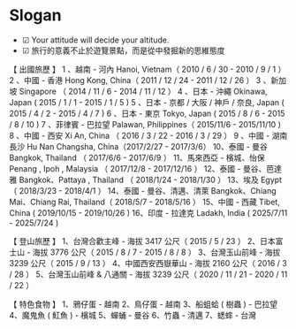 # Slogan
* ☑ Your attitude will decide your altitude.
* ☑ 旅行的意義不止於遊覽景點，而是從中發掘新的思維態度

【 出國旅歷 】
1 、越南 - 河內 Hanoi, Vietnam（ 2010 / 6 / 30 - 2010 / 9 / 1 ）
2 、中國 - 香港 Hong Kong, China（ 2011 / 12 / 24 - 2011 / 12 / 26 ）
3 、新加坡 Singapore （ 2014 / 11 / 6 - 2014 / 11 / 12 ）
4 、日本 - 沖繩  Okinawa, Japan  ( 2015 / 1 / 1 - 2015 / 1 / 5 )
5 、日本 - 京都 / 大阪 / 神戶 / 奈良, Japan  ( 2015 / 4 / 2 - 2015 / 4 / 7 )
6 、日本 - 東京 Tokyo, Japan  ( 2015 / 8 / 6 - 2015 / 8 / 10 )
7 、菲律賓 - 巴拉望 Palawan,  Philippines（ 2015/11/6 - 2015/11/10 ) 
8 、中國 - 西安 Xi An, China （ 2016 / 3 / 22 - 2016 / 3 / 29 ）
9  、中國 - 湖南長沙 Hu Nan Changsha, China（2017/2/27 - 2017/3/6）
10、泰國 - 曼谷 Bangkok, Thailand （ 2017/6/6 - 2017/6/9 ）
11、馬來西亞 - 檳城、怡保 Penang , Ipoh  , Malaysia （ 2017/12/8 - 2017/12/16 ）
12、泰國 - 曼谷、芭達雅 Bangkok、Pattaya  , Thailand （ 2018/1/24 - 2018/1/30 ）
13、埃及 Egypt（ 2018/3/23 - 2018/4/1 ）
14、泰國 - 曼谷、清邁、清萊 Bangkok、Chiang Mai、Chiang Rai, Thailand（ 2018/5/7 - 2018/5/16 ）
15、中國 - 西藏 Tibet, China ( 2019/10/15 - 2019/10/26 )
16、印度 - 拉達克 Ladakh, India ( 2025/7/11 - 2025/7/24 )

【 登山旅歷 】
1、台灣合歡主峰 - 海拔 3417 公尺（ 2015 / 5 / 23 ） 
2、日本富士山 - 海拔 3776 公尺（ 2015 / 8 / 7 - 2015 / 8 / 8 ）
3、台灣玉山前峰 - 海拔 3239 公尺（ 2015 / 9 / 13 ）
4、中國西安西嶽華山 - 海拔 2160 公尺（ 2016 / 3 / 28 ）
5、台灣玉山前峰 & 八通關 - 海拔 3239 公尺（ 2020 / 11 / 21 - 2020 / 11 / 22 ）

【 特色食物 】
1、鴉仔蛋 - 越南
2、鳥仔蛋 - 越南
3、船蛆蛤 ( 樹蟲 ) - 巴拉望
4、魔鬼魚 ( 魟魚 ) - 檳城
5、蟬蛹 - 曼谷
6、竹蟲 - 清邁
7、蟋蟀 - 台灣
